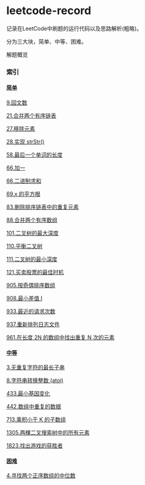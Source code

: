 # leetcode-record

记录在LeetCode中刷题的运行代码以及思路解析(粗略)。

分为三大块，简单、中等、困难。

解题概览

### 索引

#### [简单](https://github.com/Ijiran/leetcode-record/tree/main/src/main/java/top/pxyz/simple)

[9.回文数](https://github.com/Ijiran/leetcode-record/tree/main/src/main/java/top/pxyz/simple/s9)

[21.合并两个有序链表](https://github.com/Ijiran/leetcode-record/tree/main/src/main/java/top/pxyz/simple/s21)

[27.移除元素](https://github.com/Ijiran/leetcode-record/tree/main/src/main/java/top/pxyz/simple/s27)

[28.实现 strStr()](https://github.com/Ijiran/leetcode-record/tree/main/src/main/java/top/pxyz/simple/s28)

[58.最后一个单词的长度](https://github.com/Ijiran/leetcode-record/tree/main/src/main/java/top/pxyz/simple/s58)

[66.加一](https://github.com/Ijiran/leetcode-record/tree/main/src/main/java/top/pxyz/simple/s66)

[66.二进制求和](https://github.com/Ijiran/leetcode-record/tree/main/src/main/java/top/pxyz/simple/s67)

[69.x 的平方根](https://github.com/Ijiran/leetcode-record/tree/main/src/main/java/top/pxyz/simple/s69)

[83.删除排序链表中的重复元素](https://github.com/Ijiran/leetcode-record/tree/main/src/main/java/top/pxyz/simple/s83)

[88.合并两个有序数组](https://github.com/Ijiran/leetcode-record/tree/main/src/main/java/top/pxyz/simple/s88)

[101.二叉树的最大深度](https://github.com/Ijiran/leetcode-record/tree/main/src/main/java/top/pxyz/simple/s101)

[110.平衡二叉树](https://github.com/Ijiran/leetcode-record/tree/main/src/main/java/top/pxyz/simple/s110)

[111.二叉树的最小深度](https://github.com/Ijiran/leetcode-record/tree/main/src/main/java/top/pxyz/simple/s111)

[121.买卖股票的最佳时机](https://github.com/Ijiran/leetcode-record/tree/main/src/main/java/top/pxyz/simple/s121)

[905.按奇偶排序数组](https://github.com/Ijiran/leetcode-record/tree/main/src/main/java/top/pxyz/simple/s905)

[908.最小差值 I](https://github.com/Ijiran/leetcode-record/tree/main/src/main/java/top/pxyz/simple/s908)

[933.最近的请求次数](https://github.com/Ijiran/leetcode-record/tree/main/src/main/java/top/pxyz/simple/s933)

[937.重新排列日志文件](https://github.com/Ijiran/leetcode-record/tree/main/src/main/java/top/pxyz/simple/s937)

[961.在长度 2N 的数组中找出重复 N 次的元素](https://github.com/Ijiran/leetcode-record/tree/main/src/main/java/top/pxyz/simple/s961)

#### [中等](https://github.com/Ijiran/leetcode-record/tree/main/src/main/java/top/pxyz/medium)

[3.无重复字符的最长子串](https://github.com/Ijiran/leetcode-record/tree/main/src/main/java/top/pxyz/medium/m3)

[8.字符串转换整数 (atoi)](https://github.com/Ijiran/leetcode-record/tree/main/src/main/java/top/pxyz/medium/m8)

[433.最小基因变化](https://github.com/Ijiran/leetcode-record/tree/main/src/main/java/top/pxyz/medium/m433)

[442.数组中重复的数据](https://github.com/Ijiran/leetcode-record/tree/main/src/main/java/top/pxyz/medium/m442)

[713.乘积小于 K 的子数组](https://github.com/Ijiran/leetcode-record/tree/main/src/main/java/top/pxyz/medium/m713)

[1305.两棵二叉搜索树中的所有元素](https://github.com/Ijiran/leetcode-record/tree/main/src/main/java/top/pxyz/medium/m1305)

[1823.找出游戏的获胜者](https://github.com/Ijiran/leetcode-record/tree/main/src/main/java/top/pxyz/medium/m1823)

#### [困难](https://github.com/Ijiran/leetcode-record/tree/main/src/main/java/top/pxyz/difficulty)

[4.寻找两个正序数组的中位数](https://github.com/Ijiran/leetcode-record/tree/main/src/main/java/top/pxyz/difficulty/d4)

